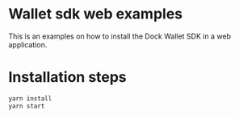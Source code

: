 # Wallet sdk web examples
This is an examples on how to install the Dock Wallet SDK in a web application.

# Installation steps

```bash
yarn install
yarn start
```

